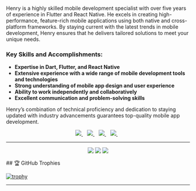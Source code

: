 <h1 align='center'></h1>
<p align='right'>
  
Henry is a highly skilled mobile development specialist with over five years of experience in Flutter and React Native. He excels in creating high-performance, feature-rich mobile applications using both native and cross-platform frameworks. By staying current with the latest trends in mobile development, Henry ensures that he delivers tailored solutions to meet your unique needs.

### Key Skills and Accomplishments:

- **Expertise in Dart, Flutter, and React Native**
- **Extensive experience with a wide range of mobile development tools and technologies**
- **Strong understanding of mobile app design and user experience**
- **Ability to work independently and collaboratively**
- **Excellent communication and problem-solving skills**

Henry’s combination of technical proficiency and dedication to staying updated with industry advancements guarantees top-quality mobile app development.
  
</p>
<p align='center'>
<p align="center" width="50%" height="50%">
</p>
<p align="center">
<a href="https://wa.me/2347012053471?text=Hello Henry I need you for a gig">
  <img src="https://img.shields.io/badge/WHATSAPP-%2325D366.svg?&style=for-the-badge&logo=whatsapp&logoColor=white" />
</a>&nbsp;&nbsp;
<a href="https://twitter.com/henry_dykee">
  <img src="https://img.shields.io/badge/twitter-%231DA1F2.svg?&style=for-the-badge&logo=twitter&logoColor=white" />
</a>&nbsp;&nbsp;
<a href="https://www.linkedin.com/in/ugochukwu-dike-33027b175/">
  <img src="https://img.shields.io/badge/linkedin-%230077B5.svg?&style=for-the-badge&logo=linkedin&logoColor=white" />
</a>&nbsp;&nbsp;
<a href="mailto:dykeehenry@gmail.com">
  <img src="https://img.shields.io/badge/email me-%23D14836.svg?&style=for-the-badge&logo=gmail&logoColor=white" />
</a>&nbsp;&nbsp;
<hr>
</p>
<p align="center">
  <img src ="https://github-readme-stats.vercel.app/api?username=Henrydykee&show_icons=true&count_private=true&theme=darcula&hide_border=true&hide=issues,contribs&bg_color=00000000">
  <img src ="https://github-readme-stats.vercel.app/api/top-langs/?username=Henrydykee&layout=compact&hide_border=true&theme=darcula&bg_color=00000000&langs_count=6">
  <img src ="https://github-readme-streak-stats.herokuapp.com?user=Henrydykee&theme=darcula&hide_border=true&background=FFFFFF00">
</p>
## 🏆 GitHub Trophies

[![trophy](https://github-profile-trophy.vercel.app/?username=Henrydykee&theme=onedark&margin-w=15&margin-h=15)](https://www.buymeacoffee.com/pantani)

<hr>
